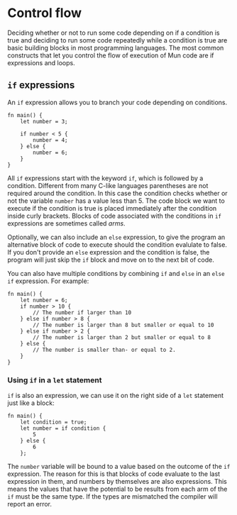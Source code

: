 # Control flow

Deciding whether or not to run some code depending on if a condition is true and
deciding to run some code repeatedly while a condition is true are basic
building blocks in most programming languages. The most common constructs that
let you control the flow of execution of Mun code are if expressions and loops.

## `if` expressions

An `if` expression allows you to branch your code depending on conditions.

```mun
fn main() {
    let number = 3;

    if number < 5 {
        number = 4;
    } else {
        number = 6;
    }
}
```

All `if` expressions start with the keyword `if`, which is followed by a
condition. Different from many C-like languages parentheses are not required
around the condition. In this case the condition checks whether or not the variable
`number` has a value less than 5. The code block we want to execute if the
condition is true is placed immediately after the condition inside curly
brackets. Blocks of code associated with the conditions in `if` expressions are
sometimes called *arms*.

Optionally, we can also include an `else` expression, to give the program an
alternative block of code to execute should the condition evalulate to false. If
you don't provide an `else` expression and the condition is false, the program
will just skip the `if` block and move on to the next bit of code.

You can also have multiple conditions by combining `if` and `else` in an `else
if` expression. For example:

```mun
fn main() {
    let number = 6;
    if number > 10 {
        // The number if larger than 10
    } else if number > 8 {
        // The number is larger than 8 but smaller or equal to 10
    } else if number > 2 {
        // The number is larger than 2 but smaller or equal to 8
    } else {
        // The number is smaller than- or equal to 2.
    }
}
```


### Using `if` in a `let` statement

`if` is also an expression, we can use it on the right side of a `let`
statement just like a block:

```mun
fn main() {
    let condition = true;
    let number = if condition {
        5
    } else {
        6
    };
```

The `number` variable will be bound to a value based on the outcome of the `if`
expression. The reason for this is that blocks of code evaluate to the last
expression in them, and numbers by themselves are also expressions. This means
the values that have the potential to be results from each arm of the `if` must
be the same type. If the types are mismatched the compiler will report an error.
